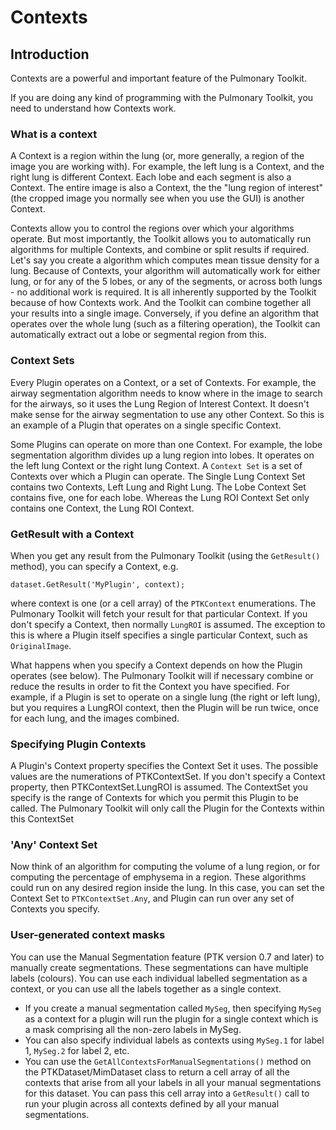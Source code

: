# Contexts

## Introduction

Contexts are a powerful and important feature of the Pulmonary Toolkit.

If you are doing any kind of programming with the Pulmonary Toolkit, you need to understand how Contexts work.

### What is a context

A Context is a region within the lung (or, more generally, a region of the image you are working with). For example, the left lung is a Context, and the right lung is different Context. Each lobe and each segment is also a Context. The entire image is also a Context, the the "lung region of interest" (the cropped image you normally see when you use the GUI) is another Context.

Contexts allow you to control the regions over which your algorithms operate. But most importantly, the Toolkit allows you to automatically run algorithms for multiple Contexts, and combine or split results if required. Let's say you create a algorithm which computes mean tissue density for a lung. Because of Contexts, your algorithm will automatically work for either lung, or for any of the 5 lobes, or any of the segments, or across both lungs - no additional work is required. It is all inherently supported by the Toolkit because of how Contexts work. And the Toolkit can combine together all your results into a single image. Conversely, if you define an algorithm that operates over the whole lung (such as a filtering operation), the Toolkit can automatically extract out a lobe or segmental region from this.

### Context Sets

Every Plugin operates on a Context, or a set of Contexts. For example, the airway segmentation algorithm needs to know where in the image to search for the airways, so it uses the Lung Region of Interest Context. It doesn't make sense for the airway segmentation to use any other Context. So this is an example of a Plugin that operates on a single specific Context.

Some Plugins can operate on more than one Context. For example, the lobe segmentation algorithm divides up a lung region into lobes. It operates on the left lung Context or the right lung Context. A `Context Set` is a set of Contexts over which a Plugin can operate. The Single Lung Context Set contains two Contexts, Left Lung and Right Lung. The Lobe Context Set contains five, one for each lobe. Whereas the Lung ROI Context Set only contains one Context, the Lung ROI Context.

### GetResult with a Context

When you get any result from the Pulmonary Toolkit (using the `GetResult()` method), you can specify a Context, e.g.

```
dataset.GetResult('MyPlugin', context);
```

where context is one (or a cell array) of the `PTKContext` enumerations. The Pulmonary Toolkit will fetch your result for that particular Context. If you don't specify a Context, then normally `LungROI` is assumed. The exception to this is where a Plugin itself specifies a single particular Context, such as `OriginalImage`.

What happens when you specify a Context depends on how the Plugin operates (see below). The Pulmonary Toolkit will if necessary combine or reduce the results in order to fit the Context you have specified. For example, if a Plugin is set to operate on a single lung (the right or left lung), but you requires a LungROI context, then the Plugin will be run twice, once for each lung, and the images combined.

### Specifying Plugin Contexts

A Plugin's Context property specifies the Context Set it uses. The possible values are the numerations of PTKContextSet. If you don't specify a Context property, then PTKContextSet.LungROI is assumed. The ContextSet you specify is the range of Contexts for which you permit this Plugin to be called. The Pulmonary Toolkit will only call the Plugin for the Contexts within this ContextSet

### 'Any' Context Set

Now think of an algorithm for computing the volume of a lung region, or for computing the percentage of emphysema in a region. These algorithms could run on any desired region inside the lung. In this case, you can set the Context Set to `PTKContextSet.Any`, and Plugin can run over any set of Contexts you specify.

### User-generated context masks

You can use the Manual Segmentation feature (PTK version 0.7 and later) to manually create segmentations. These segmentations can have multiple labels (colours). You can use each individual labelled segmentation as a context, or you can use all the labels together as a single context.

* If you create a manual segmentation called `MySeg`, then specifying `MySeg` as a context for a plugin will run the plugin for a single context which is a mask comprising all the non-zero labels in MySeg.
* You can also specify individual labels as contexts using `MySeg.1` for label 1, `MySeg.2` for label 2, etc.
* You can use the `GetAllContextsForManualSegmentations()` method on the PTKDataset/MimDataset class to return a cell array  of all the contexts that arise from all your labels in all your manual segmentations for this dataset. You can pass this cell array into a `GetResult()` call to run your plugin across all contexts defined by all your manual segmentations.
